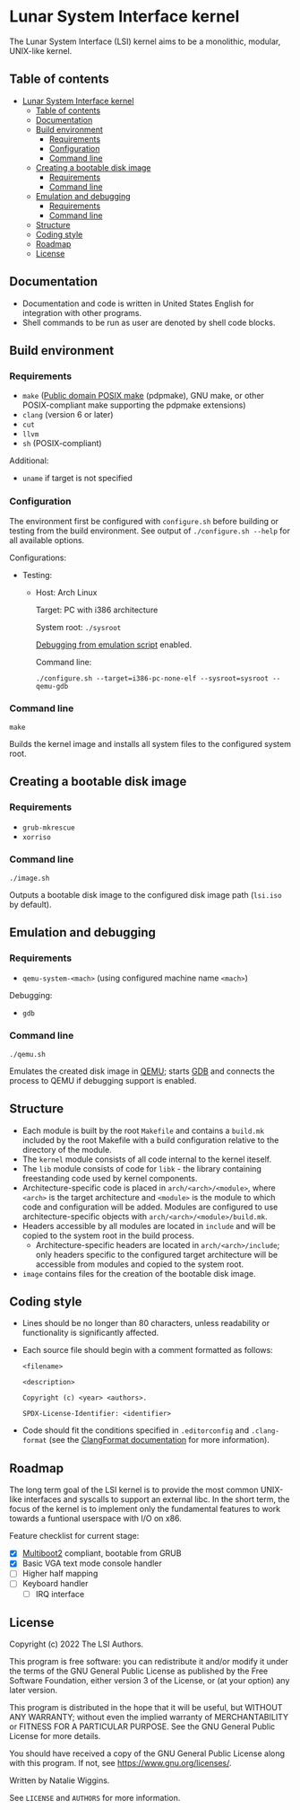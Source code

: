 # Lunar System Interface kernel
The Lunar System Interface (LSI) kernel aims to be a monolithic, modular,
UNIX-like kernel.

## Table of contents
* [Lunar System Interface kernel](#lunar-system-interface-kernel)
  * [Table of contents](#table-of-contents)
  * [Documentation](#documentation)
  * [Build environment](#build-environment)
    * [Requirements](#requirements)
    * [Configuration](#configuration)
    * [Command line](#command-line)
  * [Creating a bootable disk image](#creating-a-bootable-disk-image)
    * [Requirements](#requirements-1)
    * [Command line](#command-line-1)
  * [Emulation and debugging](#emulation-and-debugging)
    * [Requirements](#requirements-2)
    * [Command line](#command-line-2)
  * [Structure](#structure)
  * [Coding style](#coding-style)
  * [Roadmap](#roadmap)
  * [License](#license)

## Documentation
* Documentation and code is written in United States English for integration
  with other programs.
* Shell commands to be run as user are denoted by shell code blocks.

## Build environment
### Requirements
* `make` ([Public domain POSIX make](https://frippery.org/make) (pdpmake),
  GNU make, or other POSIX-compliant make supporting the pdpmake extensions)
* `clang` (version 6 or later)
* `cut`
* `llvm`
* `sh` (POSIX-compliant)

Additional:
* `uname` if target is not specified

### Configuration
The environment first be configured with `configure.sh` before building or
testing from the build environment. See output of `./configure.sh --help` for
all available options.

Configurations:
* Testing:
  * Host: Arch Linux

    Target: PC with i386 architecture

    System root: `./sysroot`

    [Debugging from emulation script](#emulation-and-debugging) enabled.

    Command line:
    ```shell
    ./configure.sh --target=i386-pc-none-elf --sysroot=sysroot --qemu-gdb
    ```

### Command line
```shell
make
```
Builds the kernel image and installs all system files to the configured system
root.

## Creating a bootable disk image
### Requirements
* `grub-mkrescue`
* `xorriso`

### Command line
```shell
./image.sh
```
Outputs a bootable disk image to the configured disk image path (`lsi.iso` by
default).

## Emulation and debugging
### Requirements
* `qemu-system-<mach>` (using configured machine name `<mach>`)

Debugging:
* `gdb`

### Command line
```shell
./qemu.sh
```
Emulates the created disk image in [QEMU](https://www.qemu.org/); starts
[GDB](https://sourceware.org/gdb/) and connects the process to QEMU if debugging
support is enabled.

## Structure
* Each module is built by the root `Makefile` and contains a `build.mk` included
  by the root Makefile with a build configuration relative to the directory of
  the module.
* The `kernel` module consists of all code internal to the kernel iteself.
* The `lib` module consists of code for `libk` - the library containing
  freestanding code used by kernel components.
* Architecture-specific code is placed in `arch/<arch>/<module>`, where `<arch>`
  is the target architecture and `<module>` is the module to which code and
  configuration will be added. Modules are configured to use
  architecture-specific objects with `arch/<arch>/<module>/build.mk`.
* Headers accessible by all modules are located in `include` and will be copied
  to the system root in the build process.
    * Architecture-specific headers are located in `arch/<arch>/include`; only
      headers specific to the configured target architecture will be accessible
      from modules and copied to the system root.
* `image` contains files for the creation of the bootable disk image.

## Coding style
* Lines should be no longer than 80 characters, unless readability or
  functionality is significantly affected.
* Each source file should begin with a comment formatted as follows:

  ```
  <filename>

  <description>

  Copyright (c) <year> <authors>.

  SPDX-License-Identifier: <identifier>
  ```
* Code should fit the conditions specified in `.editorconfig` and
  `.clang-format` (see the
  [ClangFormat documentation](https://clang.llvm.org/docs/ClangFormat.html) for
  more information).

## Roadmap
The long term goal of the LSI kernel is to provide the most common UNIX-like
interfaces and syscalls to support an external libc. In the short term, the
focus of the kernel is to implement only the fundamental features to work
towards a funtional userspace with I/O on x86.

Feature checklist for current stage:
* [x] [Multiboot2](https://www.gnu.org/software/grub/manual/multiboot2/multiboot.html)
  compliant, bootable from GRUB
* [x] Basic VGA text mode console handler
* [ ] Higher half mapping
* [ ] Keyboard handler
  * [ ] IRQ interface

## License
Copyright (c) 2022 The LSI Authors.

This program is free software: you can redistribute it and/or modify
it under the terms of the GNU General Public License as published by
the Free Software Foundation, either version 3 of the License, or
(at your option) any later version.

This program is distributed in the hope that it will be useful,
but WITHOUT ANY WARRANTY; without even the implied warranty of
MERCHANTABILITY or FITNESS FOR A PARTICULAR PURPOSE. See the
GNU General Public License for more details.

You should have received a copy of the GNU General Public License
along with this program. If not, see <https://www.gnu.org/licenses/>.

Written by Natalie Wiggins.

See `LICENSE` and `AUTHORS` for more information.
